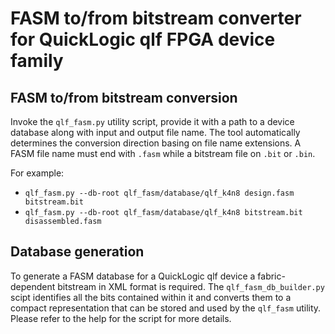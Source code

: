 # FASM to/from bitstream converter for QuickLogic qlf FPGA device family

## FASM to/from bitstream conversion

Invoke the `qlf_fasm.py` utility script, provide it with a path to a device database along with input and output file name. The tool automatically determines the conversion direction basing on file name extensions. A FASM file name must end with `.fasm` while a bitstream file on `.bit` or `.bin`.

For example:
 - `qlf_fasm.py --db-root qlf_fasm/database/qlf_k4n8 design.fasm bitstream.bit`
 - `qlf_fasm.py --db-root qlf_fasm/database/qlf_k4n8 bitstream.bit disassembled.fasm`

## Database generation

To generate a FASM database for a QuickLogic qlf device a fabric-dependent bitstream in XML format is required. The `qlf_fasm_db_builder.py` scipt identifies all the bits contained within it and converts them to a compact representation that can be stored and used by the `qlf_fasm` utility. Please refer to the help for the script for more details.
